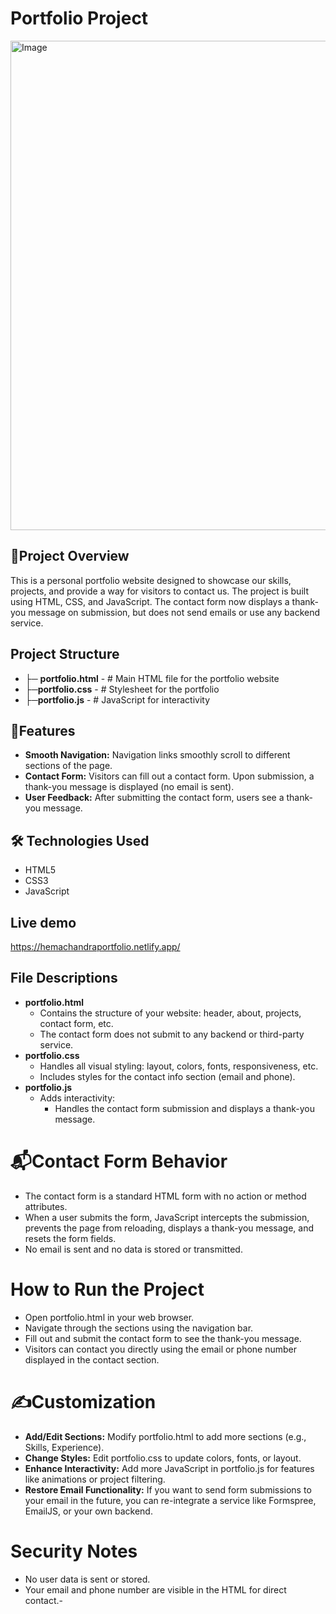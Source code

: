 # Portfolio Project 
<img width="1880" height="783" alt="Image" src="https://github.com/user-attachments/assets/1223eb3a-3ed8-4c38-ad14-fbb60ff81ebd" />

## 📄Project Overview
This is a personal portfolio website designed to showcase our skills, projects, and provide a way for visitors to contact us. The project is built using HTML, CSS, and JavaScript. The contact form now displays a thank-you message on submission, but does not send emails or use any backend service.
## Project Structure
- ├─ **portfolio.html** - # Main HTML file for the portfolio website
- ├─**portfolio.css** - # Stylesheet for the portfolio
- ├─**portfolio.js** - # JavaScript for interactivity
## 📌Features
- **Smooth Navigation:** Navigation links smoothly scroll to different sections of the page.
- **Contact Form:** Visitors can fill out a contact form. Upon submission, a thank-you message is displayed (no email is sent).
- **User Feedback:** After submitting the contact form, users see a thank-you message.
## 🛠️ Technologies Used

- HTML5
- CSS3
- JavaScript
## Live demo 
https://hemachandraportfolio.netlify.app/
## File Descriptions
- **portfolio.html**
  - Contains the structure of your website: header, about, projects, contact form, etc.
  - The contact form does not submit to any backend or third-party service.
- **portfolio.css**
  - Handles all visual styling: layout, colors, fonts, responsiveness, etc.
  - Includes styles for the contact info section (email and phone).
- **portfolio.js**
  - Adds interactivity:
     - Handles the contact form submission and displays a thank-you message.
# 📬Contact Form Behavior
- The contact form is a standard HTML form with no action or method attributes.
- When a user submits the form, JavaScript intercepts the submission, prevents the page from reloading, displays a thank-you message, and resets the form fields.
- No email is sent and no data is stored or transmitted.
# How to Run the Project
- Open portfolio.html in your web browser.
- Navigate through the sections using the navigation bar.
- Fill out and submit the contact form to see the thank-you message.
- Visitors can contact you directly using the email or phone number displayed in the contact section.
# ✍️Customization
- **Add/Edit Sections:**
Modify portfolio.html to add more sections (e.g., Skills, Experience).
- **Change Styles:**
Edit portfolio.css to update colors, fonts, or layout.
- **Enhance Interactivity:**
Add more JavaScript in portfolio.js for features like animations or project filtering.
- **Restore Email Functionality:**
If you want to send form submissions to your email in the future, you can re-integrate a service like Formspree, EmailJS, or your own backend.
# Security Notes
- No user data is sent or stored.
- Your email and phone number are visible in the HTML for direct contact.-
